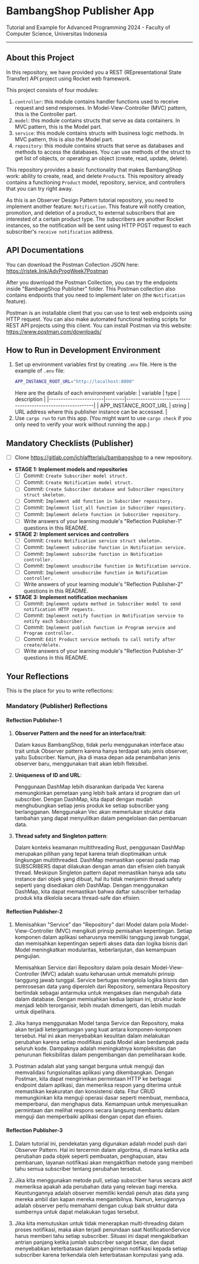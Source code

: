 # BambangShop Publisher App
Tutorial and Example for Advanced Programming 2024 - Faculty of Computer Science, Universitas Indonesia

---

## About this Project
In this repository, we have provided you a REST (REpresentational State Transfer) API project using Rocket web framework.

This project consists of four modules:
1.  `controller`: this module contains handler functions used to receive request and send responses.
    In Model-View-Controller (MVC) pattern, this is the Controller part.
2.  `model`: this module contains structs that serve as data containers.
    In MVC pattern, this is the Model part.
3.  `service`: this module contains structs with business logic methods.
    In MVC pattern, this is also the Model part.
4.  `repository`: this module contains structs that serve as databases and methods to access the databases.
    You can use methods of the struct to get list of objects, or operating an object (create, read, update, delete).

This repository provides a basic functionality that makes BambangShop work: ability to create, read, and delete `Product`s.
This repository already contains a functioning `Product` model, repository, service, and controllers that you can try right away.

As this is an Observer Design Pattern tutorial repository, you need to implement another feature: `Notification`.
This feature will notify creation, promotion, and deletion of a product, to external subscribers that are interested of a certain product type.
The subscribers are another Rocket instances, so the notification will be sent using HTTP POST request to each subscriber's `receive notification` address.

## API Documentations

You can download the Postman Collection JSON here: https://ristek.link/AdvProgWeek7Postman

After you download the Postman Collection, you can try the endpoints inside "BambangShop Publisher" folder.
This Postman collection also contains endpoints that you need to implement later on (the `Notification` feature).

Postman is an installable client that you can use to test web endpoints using HTTP request.
You can also make automated functional testing scripts for REST API projects using this client.
You can install Postman via this website: https://www.postman.com/downloads/

## How to Run in Development Environment
1.  Set up environment variables first by creating `.env` file.
    Here is the example of `.env` file:
    ```bash
    APP_INSTANCE_ROOT_URL="http://localhost:8000"
    ```
    Here are the details of each environment variable:
    | variable              | type   | description                                                |
    |-----------------------|--------|------------------------------------------------------------|
    | APP_INSTANCE_ROOT_URL | string | URL address where this publisher instance can be accessed. |
2.  Use `cargo run` to run this app.
    (You might want to use `cargo check` if you only need to verify your work without running the app.)

## Mandatory Checklists (Publisher)
-   [ ] Clone https://gitlab.com/ichlaffterlalu/bambangshop to a new repository.
-   **STAGE 1: Implement models and repositories**
    -   [ ] Commit: `Create Subscriber model struct.`
    -   [ ] Commit: `Create Notification model struct.`
    -   [ ] Commit: `Create Subscriber database and Subscriber repository struct skeleton.`
    -   [ ] Commit: `Implement add function in Subscriber repository.`
    -   [ ] Commit: `Implement list_all function in Subscriber repository.`
    -   [ ] Commit: `Implement delete function in Subscriber repository.`
    -   [ ] Write answers of your learning module's "Reflection Publisher-1" questions in this README.
-   **STAGE 2: Implement services and controllers**
    -   [ ] Commit: `Create Notification service struct skeleton.`
    -   [ ] Commit: `Implement subscribe function in Notification service.`
    -   [ ] Commit: `Implement subscribe function in Notification controller.`
    -   [ ] Commit: `Implement unsubscribe function in Notification service.`
    -   [ ] Commit: `Implement unsubscribe function in Notification controller.`
    -   [ ] Write answers of your learning module's "Reflection Publisher-2" questions in this README.
-   **STAGE 3: Implement notification mechanism**
    -   [ ] Commit: `Implement update method in Subscriber model to send notification HTTP requests.`
    -   [ ] Commit: `Implement notify function in Notification service to notify each Subscriber.`
    -   [ ] Commit: `Implement publish function in Program service and Program controller.`
    -   [ ] Commit: `Edit Product service methods to call notify after create/delete.`
    -   [ ] Write answers of your learning module's "Reflection Publisher-3" questions in this README.

## Your Reflections
This is the place for you to write reflections:

### Mandatory (Publisher) Reflections

#### Reflection Publisher-1
1. **Observer Pattern and the need for an interface/trait**:

    Dalam kasus BambangShop, tidak perlu menggunakan interface atau trait untuk Observer pattern karena hanya terdapat satu jenis observer, yaitu Subscriber. Namun, jika di masa depan ada penambahan jenis observer baru, menggunakan trait akan lebih fleksibel.

2. **Uniqueness of ID and URL**: 

    Penggunaan DashMap lebih disarankan daripada Vec karena memungkinkan pemetaan yang lebih baik antara id program dan url subscriber. Dengan DashMap, kita dapat dengan mudah menghubungkan setiap jenis produk ke setiap subscriber yang berlangganan. Menggunakan Vec akan memerlukan struktur data tambahan yang dapat menyulitkan dalam pengelolaan dan pembaruan data.

3. **Thread safety and Singleton pattern**: 

    Dalam konteks keamanan multithreading Rust, penggunaan DashMap merupakan pilihan yang tepat karena telah dioptimalkan untuk lingkungan multithreaded. DashMap memastikan operasi pada map SUBSCRIBERS dapat dilakukan dengan aman dan efisien oleh banyak thread. Meskipun Singleton pattern dapat memastikan hanya ada satu instance dari objek yang dibuat, hal itu tidak menjamin thread safety seperti yang disediakan oleh DashMap. Dengan menggunakan DashMap, kita dapat memastikan bahwa daftar subscriber terhadap produk kita dikelola secara thread-safe dan efisien.

#### Reflection Publisher-2

1. Memisahkan "Service" dan "Repository" dari Model dalam pola Model-View-Controller (MVC) mengikuti prinsip pemisahan kepentingan. Setiap komponen dalam aplikasi seharusnya memiliki tanggung jawab tunggal, dan memisahkan kepentingan seperti akses data dan logika bisnis dari Model meningkatkan modularitas, keberlanjutan, dan kemampuan pengujian.

    Memisahkan Service dari Repository dalam pola desain Model-View-Controller (MVC) adalah suatu keharusan untuk mematuhi prinsip tanggung jawab tunggal. Service bertugas mengelola logika bisnis dan pemrosesan data yang diperoleh dari Repository, sementara Repository bertindak sebagai antarmuka untuk mengakses dan mengubah data dalam database. Dengan memisahkan kedua lapisan ini, struktur kode menjadi lebih terorganisir, lebih mudah dimengerti, dan lebih mudah untuk dipelihara.


2. Jika hanya menggunakan Model tanpa Service dan Repository, maka akan terjadi ketergantungan yang kuat antara komponen-komponen tersebut. Hal ini akan menyebabkan kesulitan dalam melakukan perubahan karena setiap modifikasi pada Model akan berdampak pada seluruh kode. Dampaknya adalah meningkatnya kompleksitas dan penurunan fleksibilitas dalam pengembangan dan pemeliharaan kode.

3. Postman adalah alat yang sangat berguna untuk menguji dan memvalidasi fungsionalitas aplikasi yang dikembangkan. Dengan Postman, kita dapat mengirimkan permintaan HTTP ke berbagai endpoint dalam aplikasi, dan memeriksa respon yang diterima untuk memastikan keakuratan dan konsistensi data. Fitur CRUD memungkinkan kita menguji operasi dasar seperti membuat, membaca, memperbarui, dan menghapus data. Kemampuan untuk menyesuaikan permintaan dan melihat respons secara langsung membantu dalam menguji dan memperbaiki aplikasi dengan cepat dan efisien.

#### Reflection Publisher-3

1. Dalam tutorial ini, pendekatan yang digunakan adalah model push dari Observer Pattern. Hal ini tercermin dalam algoritma, di mana ketika ada perubahan pada objek seperti pembuatan, penghapusan, atau pembaruan, layanan notifikasi akan mengaktifkan metode yang memberi tahu semua subscriber tentang perubahan tersebut.

2. Jika kita menggunakan metode pull, setiap subscriber harus secara aktif memeriksa apakah ada perubahan data yang relevan bagi mereka. Keuntungannya adalah observer memiliki kendali penuh atas data yang mereka ambil dan kapan mereka mengambilnya. Namun, kerugiannya adalah observer perlu memahami dengan cukup baik struktur data sumbernya untuk dapat melakukan tugas tersebut.

3. Jika kita memutuskan untuk tidak menerapkan multi-threading dalam proses notifikasi, maka akan terjadi penundaan saat NotificationService harus memberi tahu setiap subscriber. Situasi ini dapat mengakibatkan antrian panjang ketika jumlah subscriber sangat besar, dan dapat menyebabkan keterbatasan dalam pengiriman notifikasi kepada setiap subscriber karena terkendala oleh keterbatasan komputasi yang ada.